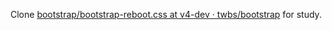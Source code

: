 Clone [bootstrap/bootstrap-reboot.css at v4-dev · twbs/bootstrap](https://github.com/twbs/bootstrap/blob/v4-dev/dist/css/bootstrap-reboot.css) for study.
